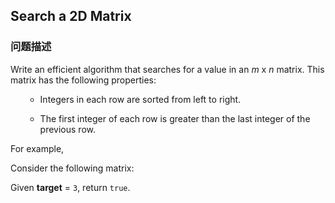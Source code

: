 ## Search a 2D Matrix  
### 问题描述
Write an efficient algorithm that searches for a value in an *m* x *n* matrix. This matrix has the following properties:


<ul>
- Integers in each row are sorted from left to right.
- The first integer of each row is greater than the last integer of the previous row.
</ul>



For example,


Consider the following matrix:


Given **target** = `3`, return `true`.
